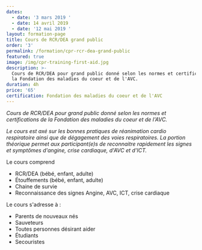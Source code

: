 ```yaml
---
dates:
  - date: '3 mars 2019 '
  - date: 14 avril 2019
  - date: '12 mai 2019 '
layout: formation-page
title: Cours de RCR/DEA grand public
order: '3'
permalink: /formation/cpr-rcr-dea-grand-public
featured: true
image: /img/cpr-training-first-aid.jpg
description: >-
  Cours de RCR/DEA pour grand public donné selon les normes et certifications de
  la Fondation des maladies du coeur et de l'AVC.
duration: 4h
price: '65'
certification: Fondation des maladies du coeur et de l'AVC
---
```

_Cours de RCR/DEA pour grand public donné selon les normes et certifications de la Fondation des maladies du coeur et de l'AVC._

_Le cours est axé sur les bonnes pratiques de réanimation cardio respiratoire ainsi que de dégagement des voies respiratoires. La portion théorique permet aux participant(e)s de reconnaitre rapidement les signes et symptômes d'angine, crise cardiaque, d'AVC et d'ICT._

Le cours comprend

* RCR/DEA (bébé, enfant, adulte)
* Étouffements (bébé, enfant, adulte)
* Chaine de survie
* Reconnaissance des signes Angine, AVC, ICT, crise cardiaque

Le cours s'adresse à :

* Parents de nouveaux nés
* Sauveteurs
* Toutes personnes désirant aider
* Étudiants
* Secouristes
